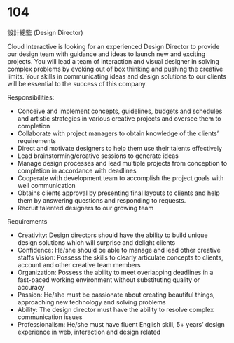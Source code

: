 # 104

設計總監 (Design Director)


Cloud Interactive is looking for an experienced Design Director to provide our design team with guidance and ideas to launch new and exciting projects. You will lead a team of interaction and visual designer in solving complex problems by evoking out of box thinking and pushing the creative limits. Your skills in communicating ideas and design solutions to our clients will be essential to the success of this company. 

Responsibilities: 

* Conceive and implement concepts, guidelines, budgets and schedules and artistic strategies in various creative projects and oversee them to completion
* Collaborate with project managers to obtain knowledge of the clients’ requirements 
* Direct and motivate designers to help them use their talents effectively 
* Lead brainstorming/creative sessions to generate ideas 
* Manage design processes and lead multiple projects from conception to completion in accordance with deadlines 
* Cooperate with development team to accomplish the project goals with well communication 
* Obtains clients approval by presenting final layouts to clients and help them by answering questions and responding to requests. 
* Recruit talented designers to our growing team 

Requirements 
* Creativity: Design directors should have the ability to build unique design solutions which will surprise and delight clients 
* Confidence: He/she should be able to manage and lead other creative staffs
Vision: Possess the skills to clearly articulate concepts to clients, account and other creative team members 
* Organization: Possess the ability to meet overlapping deadlines in a fast-paced working environment without substituting quality or accuracy 
* Passion: He/she must be passionate about creating beautiful things, approaching new technology and solving problems 
* Ability: The design director must have the ability to resolve complex communication issues 
* Professionalism: He/she must have fluent English skill, 5+ years’ design experience in web, interaction and design related
